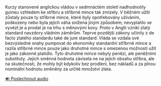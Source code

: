 
Kurzy stanovené anglickou vládou v sedmnáctém století nadhodnotily guineu vzhledem ke stříbru a stříbrné mince tak zmizely. V běžném užití zůstaly pouze ty stříbrné mince, které byly opotřebovány užíváním, poškozeny nebo byla jejich váha snížena jiným způsobem; nevyplatilo se vyvézt je a prodat je na trhu s měnovými kovy. Proto v Anglii vznikl zlatý standard navzdory vládním záměrům. Teprve pozdější zákony učinily z de facto zlatého standardu také de jure standard. Vláda se vzdala své bezvýsledné snahy pumpovat do ekonomiky standardní stříbrné mince a razila stříbrné mince pouze jako druhotné mince s omezenou možností užít je jako zákonné platidlo. Tyto druhotné mince nebyly penězi, ale peněžními substituty. Jejich směnná hodnota závisela ne na jejich obsahu stříbra, ale na skutečnosti, že mohly být kdykoliv bez prodlení, bez nákladů a za plnou nominální hodnotu směněny za určité množství zlata.

[🔊 Poslechnout audio](/data/7-paragraphs/audio/chapter_86/para_005-Kurzy-stanoven-anglickou-vldou-v-sedmnctm-stol.mp3)
